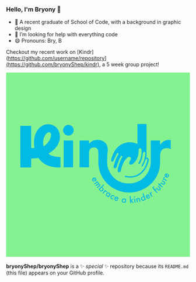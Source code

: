 ### Hello, I'm Bryony 👋
- 🌱 A recent graduate of School of Code, with a background in graphic design
- 🤔 I’m looking for help with everything code
- 😄 Pronouns: Bry, B

Checkout my recent work on [Kindr](https://github.com/username/repository](https://github.com/bryonyShep/kindr), a 5 week group project!

 ![Alt Text](Kindranimation.gif)
  
**bryonyShep/bryonyShep** is a ✨ _special_ ✨ repository because its `README.md` (this file) appears on your GitHub profile.
